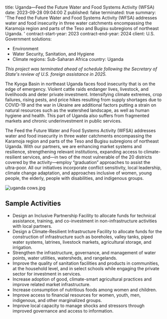 
title: Uganda—Feed the Future Water and Food Systems Activity (WFSA)
date: 2023-09-28 09:04:00 Z
published: false
terminated: true
summary: 'The Feed the Future Water and Food Systems Activity (WFSA) addresses water
  and food insecurity in three water catchments encompassing the Karamoja region and
  parts of the Teso and Bugisu subregions of northeast Uganda. '
contract-start-year: 2023
contract-end-year: 2024
client: U.S. Government
solutions:
- Environment
- Water Security, Sanitation, and Hygiene
- Climate
regions: Sub-Saharan Africa
country: Uganda


<aside><em>This project was terminated ahead of schedule following the Secretary of State's review of U.S. foreign assistance in 2025.</em></aside>

The Kyoga Basin in northeast Uganda faces food insecurity that is on the edge of emergency. Violent cattle raids endanger lives, livestock, and livelihoods and deter private investment. Intensifying climate extremes, crop failures, rising pests, and price hikes resulting from supply shortages due to COVID-19 and the war in Ukraine are additional factors putting a strain on natural resources such as the watershed landscape, as well as human hygiene and health. This part of Uganda also suffers from fragmented markets and chronic underinvestment in public services.

The Feed the Future Water and Food Systems Activity (WFSA) addresses water and food insecurity in three water catchments encompassing the Karamoja region and parts of the Teso and Bugisu subregions of northeast Uganda. With our partners, we are enhancing market systems and resilience, strengthening relevant institutions, expanding access to climate-resilient services, and—in two of the most vulnerable of the 20 districts covered by the activity—employ “graduation” approaches to assist the ultra-poor. All our initiatives incorporate conflict sensitivity, local leadership, climate change adaptation, and approaches inclusive of women, young people, the elderly, people with disabilities, and indigenous groups.

![uganda cows.jpg](/uploads/uganda%20cows.jpg)

## Sample Activities

* Design an Inclusive Partnership Facility to allocate funds for technical assistance, training, and co-investment in non-infrastructure activities with local partners.
* Design a Climate-Resilient Infrastructure Facility to allocate funds for the construction of infrastructure such as boreholes, valley tanks, piped water systems, latrines, livestock markets, agricultural storage, and irrigation.
* Strengthen the infrastructure, governance, and management of water points, water utilities, watersheds, and rangelands.
* Improve the quality of sanitation facilities and products in communities, at the household level, and in select schools while engaging the private sector for investment in services.
* Increase adoption of good, climate-smart agricultural practices and improve related market infrastructure.
* Increase consumption of nutritious foods among women and children.
* Improve access to financial resources for women, youth, men, indigenous, and other marginalized groups.
* Improve local capacity to manage shocks and stressors through improved governance and access to information.
